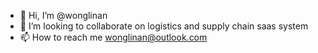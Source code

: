 - 👋 Hi, I’m @wonglinan
- 💞️ I’m looking to collaborate on logistics and supply chain saas system
- 📫 How to reach me wonglinan@outlook.com

<!---
wonglinan/wonglinan is a ✨ special ✨ repository because its `README.md` (this file) appears on your GitHub profile.
You can click the Preview link to take a look at your changes.
--->
